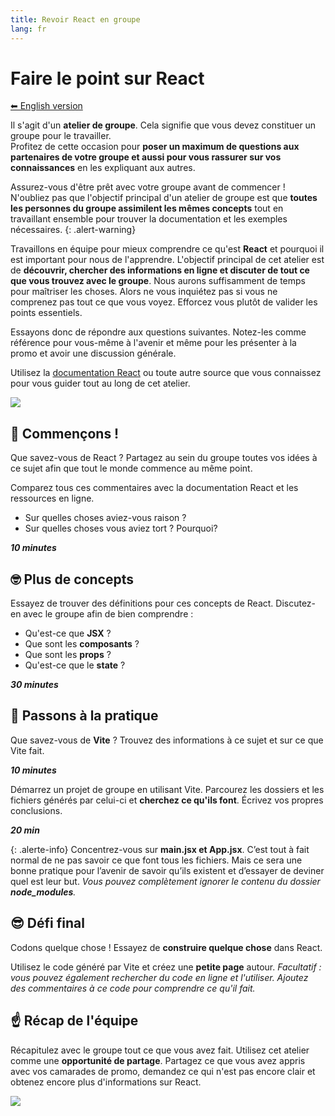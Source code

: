 ```yaml
---
title: Revoir React en groupe
lang: fr
---
```


# Faire le point sur React

[⬅ English version](./)

Il s'agit d'un **atelier de groupe**. Cela signifie que vous devez constituer un groupe pour le travailler.<br>
Profitez de cette occasion pour **poser un maximum de questions aux partenaires de votre groupe et aussi pour vous rassurer sur vos connaissances** en les expliquant aux autres.

Assurez-vous d'être prêt avec votre groupe avant de commencer !
N'oubliez pas que l'objectif principal d'un atelier de groupe est que **toutes les personnes du groupe assimilent les mêmes concepts** tout en travaillant ensemble pour trouver la documentation et les exemples nécessaires.
{: .alert-warning}

Travaillons en équipe pour mieux comprendre ce qu'est **React** et pourquoi il est important pour nous de l'apprendre.
L'objectif principal de cet atelier est de **découvrir, chercher des informations en ligne et discuter de tout ce que vous trouvez avec le groupe**. Nous aurons suffisamment de temps pour maîtriser les choses. Alors ne vous inquiétez pas si vous ne comprenez pas tout ce que vous voyez. Efforcez vous plutôt de valider les points essentiels.

Essayons donc de répondre aux questions suivantes. Notez-les comme référence pour vous-même à l'avenir et même pour les présenter à la promo et avoir une discussion générale.

Utilisez la <a href="https://react.dev/learn" target="react-documentation">documentation React</a> ou toute autre source que vous connaissez pour vous guider tout au long de cet atelier.

![](https://i.giphy.com/media/6Z7gomLMqPxyDjf4Jr/giphy.webp)

## 💪 Commençons !

Que savez-vous de React ? Partagez au sein du groupe toutes vos idées à ce sujet afin que tout le monde commence au même point.

Comparez tous ces commentaires avec la documentation React et les ressources en ligne.

- Sur quelles choses aviez-vous raison ?
- Sur quelles choses vous aviez tort ? Pourquoi?

**_10 minutes_**

## 🤓 Plus de concepts

Essayez de trouver des définitions pour ces concepts de React. Discutez-en avec le groupe afin de bien comprendre :

- Qu'est-ce que **JSX** ?
- Que sont les **composants** ?
- Que sont les **props** ?
- Qu'est-ce que le **state** ?

**_30 minutes_**

## 🔧 Passons à la pratique

Que savez-vous de **Vite** ? Trouvez des informations à ce sujet et sur ce que Vite fait.

**_10 minutes_**

Démarrez un projet de groupe en utilisant Vite. Parcourez les dossiers et les fichiers générés par celui-ci et **cherchez ce qu'ils font**. Écrivez vos propres conclusions.

**_20 min_**

{: .alerte-info}
Concentrez-vous sur **main.jsx et App.jsx**. C’est tout à fait normal de ne pas savoir ce que font tous les fichiers. Mais ce sera une bonne pratique pour l’avenir de savoir qu’ils existent et d’essayer de deviner quel est leur but. _Vous pouvez complètement ignorer le contenu du dossier **node_modules**._

## 😎 Défi final

Codons quelque chose ! Essayez de **construire quelque chose** dans React.

Utilisez le code généré par Vite et créez une **petite page** autour. _Facultatif : vous pouvez également rechercher du code en ligne et l'utiliser. Ajoutez des commentaires à ce code pour comprendre ce qu'il fait._

## ☝️ Récap de l'équipe

Récapitulez avec le groupe tout ce que vous avez fait. Utilisez cet atelier comme une **opportunité de partage**. Partagez ce que vous avez appris avec vos camarades de promo, demandez ce qui n'est pas encore clair et obtenez encore plus d'informations sur React.

![](https://i.giphy.com/media/111ebonMs90YLu/giphy.webp)
